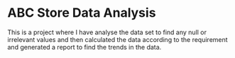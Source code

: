 # ABC Store Data Analysis
This is a project where I have analyse the data set to find any null or irrelevant values and then calculated the data according to the requirement and generated a report 
to find the trends in the data.
